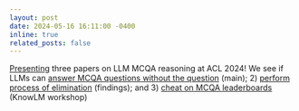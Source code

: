 ```yaml
---
layout: post
date: 2024-05-16 16:11:00 -0400
inline: true
related_posts: false
---
```


<a href="https://nbalepur.github.io/assets/img/ACL_presentation.jpg" target="_blank">Presenting</a> three papers on LLM MCQA reasoning at ACL 2024! We see if LLMs can [answer MCQA questions without the question](https://arxiv.org/abs/2402.12483) (main); 2) [perform process of elimination](https://arxiv.org/abs/2311.07532) (findings); and 3) [cheat on MCQA leaderboards](https://www.arxiv.org/abs/2407.01992) (KnowLM workshop)
